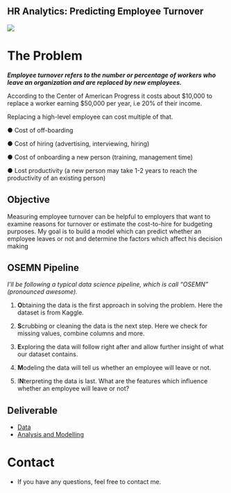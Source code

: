 ## **HR Analytics: Predicting Employee Turnover**
<img src="https://static1.squarespace.com/static/5144a1bde4b033f38036b7b9/t/56ab72ebbe7b96fafe9303f5/1454076676264/"/>


# The Problem

***Employee turnover refers to the number or percentage of workers who leave an organization and are replaced by new employees.*** 

According to the Center of American Progress it costs about $10,000 to replace a worker earning $50,000 per year, i.e 20% of their income.

Replacing a high-level employee can cost multiple of that.

 ● Cost of off-boarding 
 
 ● Cost of hiring (advertising, interviewing, hiring) 
 
 ● Cost of onboarding a new person (training, management time) 
 
 ● Lost productivity (a new person may take 1-2 years to reach the    productivity of an existing person) 

## Objective
  
Measuring employee turnover can be helpful to employers that want to examine reasons for turnover or estimate the cost-to-hire for budgeting purposes. 
My goal is to build a model which can predict whether an employee leaves or not and determine the factors which affect his decision making


## OSEMN Pipeline

_I’ll be following a typical data science pipeline, which is call “OSEMN” (pronounced awesome)._

1.  **O**btaining the data is the first approach in solving the problem. Here the dataset is from Kaggle.
    
2.  **S**crubbing or cleaning the data is the next step. Here we check for missing values, combine columns and more.
    
3.  **E**xploring the data will follow right after and allow further insight of what our dataset contains. 
    
4.  **M**odeling the data will tell us whether an employee will leave or not.
    
5.  I**N**terpreting the data is last. What are the features which influence whether an employee will leave or not?

## Deliverable

- [Data](https://github.com/io99/Employee_turnover_prediction/blob/master/HR.csv)
 - [Analysis and Modelling ](https://github.com/io99/Employee_turnover_prediction/blob/master/employee_turnover_prediction.ipynb)
# Contact
-   If you have any questions, feel free to contact me.
